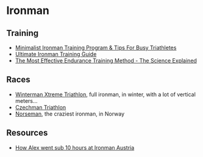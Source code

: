 # Ironman

## Training

- [Minimalist Ironman Training Program & Tips For Busy Triathletes](https://theathleteblog.com/minimalist-ironman-training-program/)
- [Ultimate Ironman Training Guide](https://www.trainingpeaks.com/guides/ironman-training/)
- [The Most Effective Endurance Training Method - The Science Explained](https://youtu.be/6KBBPOlyMWw)

## Races

- [Winterman Xtreme Triathlon](https://www.czxtri.com/), full ironman, in winter,
  with a lot of vertical meters...
- [Czechman Triathlon](https://www.czechman.cz/)
- [Norseman](https://nxtri.com/), the craziest ironman, in Norway

## Resources

- [How Alex went sub 10 hours at Ironman Austria](http://tri-monkey.co.uk/alex-went-sub-10-hours-ironman-austria/)

